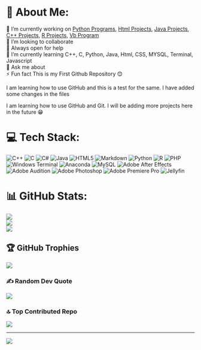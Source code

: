 # 💫 About Me:
🔭 I’m currently working on [Python Programs](https://github.com/GamingVj/first-repo/tree/8116db8ba2095fa4c1c62685ec52e3efd6c95804/Programs/python%20pro), [Html Projects](https://github.com/GamingVj/first-repo/tree/main/Programs/Html%2C%20Css%20and%20Js%20Files), [Java Projects](https://github.com/GamingVj/first-repo/tree/main/Programs/Java%20Programs), [C++ Projects](https://github.com/GamingVj/first-repo/tree/main/Programs/Cpp), [R Projects](https://github.com/GamingVj/first-repo/tree/main/Programs/R%20Codes), [Vb Program](Programs/VB%20Code) <br>👯 I’m looking to collaborate <br>🤝 Always open for help <br>🌱 I’m currently learning C++, C, Python, Java, Html, CSS, MYSQL, Terminal, Javascript<br>💬 Ask me about<br>⚡ Fun fact This is my First Github Repository 😊

I am learning how to use GitHub and this is a test for the same. I have added some changes in the files

I am learning how to use GitHub and Git. I will be adding more projects here in the future 😁


# 💻 Tech Stack:
![C++](https://img.shields.io/badge/c++-%2300599C.svg?style=for-the-badge&logo=c%2B%2B&logoColor=white) ![C](https://img.shields.io/badge/c-%2300599C.svg?style=for-the-badge&logo=c&logoColor=white) ![C#](https://img.shields.io/badge/c%23-%23239120.svg?style=for-the-badge&logo=csharp&logoColor=white) ![Java](https://img.shields.io/badge/java-%23ED8B00.svg?style=for-the-badge&logo=openjdk&logoColor=white) ![HTML5](https://img.shields.io/badge/html5-%23E34F26.svg?style=for-the-badge&logo=html5&logoColor=white) ![Markdown](https://img.shields.io/badge/markdown-%23000000.svg?style=for-the-badge&logo=markdown&logoColor=white) ![Python](https://img.shields.io/badge/python-3670A0?style=for-the-badge&logo=python&logoColor=ffdd54) ![R](https://img.shields.io/badge/r-%23276DC3.svg?style=for-the-badge&logo=r&logoColor=white) ![PHP](https://img.shields.io/badge/php-%23777BB4.svg?style=for-the-badge&logo=php&logoColor=white) ![Windows Terminal](https://img.shields.io/badge/Windows%20Terminal-%234D4D4D.svg?style=for-the-badge&logo=windows-terminal&logoColor=white) ![Anaconda](https://img.shields.io/badge/Anaconda-%2344A833.svg?style=for-the-badge&logo=anaconda&logoColor=white) ![MySQL](https://img.shields.io/badge/mysql-4479A1.svg?style=for-the-badge&logo=mysql&logoColor=white) ![Adobe After Effects](https://img.shields.io/badge/Adobe%20After%20Effects-9999FF.svg?style=for-the-badge&logo=Adobe%20After%20Effects&logoColor=white) ![Adobe Audition](https://img.shields.io/badge/Adobe%20Audition-9999FF.svg?style=for-the-badge&logo=Adobe%20Audition&logoColor=white) ![Adobe Photoshop](https://img.shields.io/badge/adobe%20photoshop-%2331A8FF.svg?style=for-the-badge&logo=adobe%20photoshop&logoColor=white) ![Adobe Premiere Pro](https://img.shields.io/badge/Adobe%20Premiere%20Pro-9999FF.svg?style=for-the-badge&logo=Adobe%20Premiere%20Pro&logoColor=white) ![Jellyfin](https://img.shields.io/badge/jellyfin-%23000B25.svg?style=for-the-badge&logo=Jellyfin&logoColor=00A4DC)
# 📊 GitHub Stats:
![](https://github-readme-stats.vercel.app/api?username=gamingvj&theme=dark&hide_border=false&include_all_commits=true&count_private=true)<br/>
![](https://github-readme-streak-stats.herokuapp.com/?user=gamingvj&theme=dark&hide_border=false)<br/>
![](https://github-readme-stats.vercel.app/api/top-langs/?username=gamingvj&theme=dark&hide_border=false&include_all_commits=true&count_private=true&layout=compact)

## 🏆 GitHub Trophies
![](https://github-profile-trophy.vercel.app/?username=gamingvj&theme=radical&no-frame=false&no-bg=false&margin-w=4)

### ✍️ Random Dev Quote
![](https://quotes-github-readme.vercel.app/api?type=horizontal&theme=radical)

### 🔝 Top Contributed Repo
![](https://github-contributor-stats.vercel.app/api?username=gamingvj&limit=5&theme=dark&combine_all_yearly_contributions=true)

---
[![](https://visitcount.itsvg.in/api?id=gamingvj&icon=5&color=0)](https://visitcount.itsvg.in)

